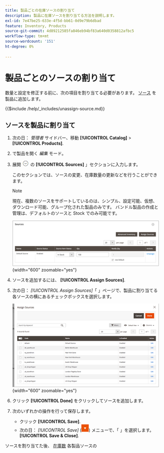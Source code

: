 ```yaml
---
title: 製品ごとの在庫ソースの割り当て
description: 製品に在庫ソースを割り当てる方法を説明します。
exl-id: 7e47be25-633e-4f5d-bb61-0d9e79b6dbad
feature: Inventory, Products
source-git-commit: 4d89212585fa846eb94bf83a640d0358812afbc5
workflow-type: tm+mt
source-wordcount: '151'
ht-degree: 0%

---
```


# 製品ごとのソースの割り当て

数量と設定を修正する前に、次の項目を割り当てる必要があります。 [ソース](sources-manage.md) を製品に追加します。

{{$include /help/_includes/unassign-source.md}}

## ソースを製品に割り当て

1. 次の日： _管理者_ サイドバー、移動 **[!UICONTROL Catalog]** > **[!UICONTROL Products]**.

1. で製品を開く _編集_ モード。

1. 展開 ![拡張セレクター](../assets/icon-display-expand.png) の **[!UICONTROL Sources]** 」セクションに入力します。

   このセクションでは、ソースの変更、在庫数量の更新などを行うことができます。

   >[!NOTE]
   >
   >現在、複数のソースをサポートしているのは、シンプル、設定可能、仮想、ダウンロード可能、グループ化された製品のみです。 バンドル製品の作成と管理は、デフォルトのソースと Stock でのみ可能です。

   ![製品ソースセクション](assets/inventory-product-sources-before.png){width="600" zoomable="yes"}

1. ソースを追加するには、 **[!UICONTROL Assign Sources]**.

1. 次の日： _[!UICONTROL Assign Sources]_「 」ページで、製品に割り当てる各ソースの横にあるチェックボックスを選択します。

   ![製品 — ソースの割り当て](assets/inventory-product-assign-sources.png){width="600" zoomable="yes"}

1. クリック **[!UICONTROL Done]** をクリックしてソースを追加します。

1. 次のいずれかの操作を行って保存します。

   - クリック **[!UICONTROL Save]**.
   - 次の日： _[!UICONTROL Save]_ (![メニュー矢印](../assets/icon-menu-down-arrow-red.png)) メニューで、「 」を選択します。**[!UICONTROL Save & Close]**.

ソースを割り当てた後、 [在庫数](quantities-assign-per-product.md) 各製品ソースの
